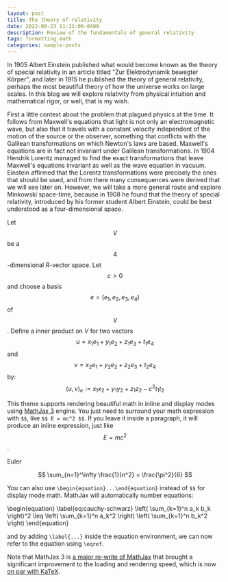 ```yaml
---
layout: post
title: The theory of relativity
date: 2022-08-23 11:12:00-0400
description: Review of the fundamentals of general relativity
tags: formatting math
categories: sample-posts
--- 
```

In 1905 Albert Einstein published what would become known as the theory of special relativity in an article titled "Zur Elektrodynamik bewegter Körper", and later in 1915 he published the theory of general relativity, perhaps the most beautiful theory of how the universe works on large scales. In this blog we will explore relativity from physical intuition and mathematical rigor, or well, that is my wish.

First a little context about the problem that plagued physics at the time. It follows from Maxwell's equations that light is not only an electromagnetic wave, but also that it travels with a constant velocity independent of the motion of the source or the observer, something that conflicts with the Galilean transformations on which Newton's laws are based. Maxwell's equations are in fact not invariant under Galilean transformations. In 1904 Hendrik Lorentz managed to find the exact transformations that leave Maxwell's equations invariant as well as the wave equation in vacuum. Einstein affirmed that the Lorentz transformations were precisely the ones that should be used, and from there many consequences were derived that we will see later on. However, we will take a more general route and explore Minkowski space-time, because in 1908 he found that the theory of special relativity, introduced by his former student Albert Einstein, could be best understood as a four-dimensional space.

Let $$V$$ be a $$4$$-dimensional $R$-vector space. Let $$c>0$$ and choose a basis $$e=(e_{1},e_{2},e_{3},e_{4})$$ of $$V$$. Define a inner product on $V$ for two vectors $$u=x_{1}e_{1}+y_{1}e_{2}+z_{1}e_{3}+t_{1}e_{4}$$ and $$v=x_{2}e_{1}+y_{2}e_{2}+z_{2}e_{3}+t_{2}e_{4}$$ by:
$$
\left<  u,v \right> _{e} := x_{1}x_{2} + y_{1}y_{2} + z_{1}z_{2} - c^{2}t_{1}t_{2}
$$


This theme supports rendering beautiful math in inline and display modes using [MathJax 3](https://www.mathjax.org/) engine. You just need to surround your math expression with `$$`, like `$$ E = mc^2 $$`. If you leave it inside a paragraph, it will produce an inline expression, just like $$ E = mc^2 $$.

Euler

$$
\sum_{n=1}^\infty \frac{1}{n^2} = \frac{\pi^2}{6}
$$

You can also use `\begin{equation}...\end{equation}` instead of `$$` for display mode math.
MathJax will automatically number equations:

\begin{equation}
\label{eq:cauchy-schwarz}
\left( \sum_{k=1}^n a_k b_k \right)^2 \leq \left( \sum_{k=1}^n a_k^2 \right) \left( \sum_{k=1}^n b_k^2 \right)
\end{equation}

and by adding `\label{...}` inside the equation environment, we can now refer to the equation using `\eqref`.

Note that MathJax 3 is [a major re-write of MathJax](https://docs.mathjax.org/en/latest/upgrading/whats-new-3.0.html) that brought a significant improvement to the loading and rendering speed, which is now [on par with KaTeX](http://www.intmath.com/cg5/katex-mathjax-comparison.php).
